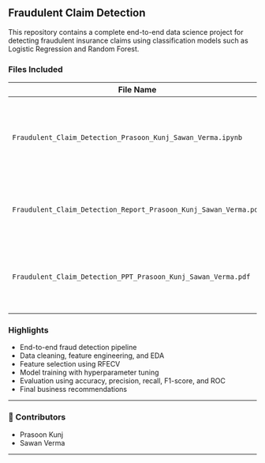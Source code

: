 ##  Fraudulent Claim Detection

This repository contains a complete end-to-end data science project for detecting fraudulent insurance claims using classification models such as Logistic Regression and Random Forest.

###  Files Included

| File Name                                                        | Description                                                                       |
| ---------------------------------------------------------------- | --------------------------------------------------------------------------------- |
| `Fraudulent_Claim_Detection_Prasoon_Kunj_Sawan_Verma.ipynb`      | Final merged Jupyter Notebook combining structure, modeling depth, and evaluation |
| `Fraudulent_Claim_Detection_Report_Prasoon_Kunj_Sawan_Verma.pdf` | Detailed PDF report with explanations, charts, and model evaluation               |
| `Fraudulent_Claim_Detection_PPT_Prasoon_Kunj_Sawan_Verma.pdf`    | Presentation-ready slide deck summarizing the project insights and conclusions    |

###  Highlights

* End-to-end fraud detection pipeline
* Data cleaning, feature engineering, and EDA
* Feature selection using RFECV
* Model training with hyperparameter tuning
* Evaluation using accuracy, precision, recall, F1-score, and ROC
* Final business recommendations

---

### 👥 Contributors

* Prasoon Kunj
* Sawan Verma

---
